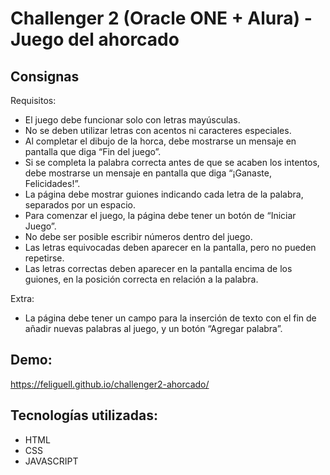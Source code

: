 # Challenger 2 (Oracle ONE +  Alura) - Juego del ahorcado

## Consignas
Requisitos:
  - El juego debe funcionar solo con letras mayúsculas.
  - No se deben utilizar letras con acentos ni caracteres especiales.
  - Al completar el dibujo de la horca, debe mostrarse un mensaje en pantalla que diga “Fin del juego”.
  - Si se completa la palabra correcta antes de que se acaben los intentos, debe mostrarse un mensaje en pantalla que diga “¡Ganaste, Felicidades!”.
  - La página debe mostrar guiones indicando cada letra de la palabra, separados por un espacio.
  - Para comenzar el juego, la página debe tener un botón de “Iniciar Juego”.
  - No debe ser posible escribir números dentro del juego.
  - Las letras equivocadas deben aparecer en la pantalla, pero no pueden repetirse.
  - Las letras correctas deben aparecer en la pantalla encima de los guiones, en la posición correcta en relación a la palabra.

Extra:
  - La página debe tener un campo para la inserción de texto con el fin de añadir nuevas palabras al juego, y un botón “Agregar palabra”.

## Demo: 
https://feliguell.github.io/challenger2-ahorcado/

## Tecnologías utilizadas:
  - HTML
  - CSS
  - JAVASCRIPT
